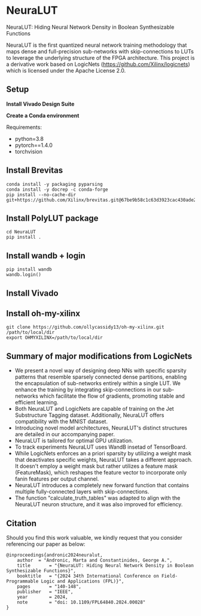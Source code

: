 # NeuraLUT
NeuraLUT: Hiding Neural Network Density in Boolean Synthesizable Functions

NeuraLUT is the first quantized neural network training methodology that maps dense and full-precision sub-networks with skip-connections to LUTs to leverage the underlying structure of the FPGA architecture. This project is a derivative work based on LogicNets (https://github.com/Xilinx/logicnets) which is licensed under the Apache License 2.0.

## Setup
**Install Vivado Design Suite**

**Create a Conda environment**

Requirements:
* python=3.8
* pytorch==1.4.0
* torchvision

## Install Brevitas
```
conda install -y packaging pyparsing
conda install -y docrep -c conda-forge
pip install --no-cache-dir git+https://github.com/Xilinx/brevitas.git@67be9b58c1c63d3923cac430ade2552d0db67ba5
```

## Install PolyLUT package
```
cd NeuraLUT
pip install .
```
## Install wandb + login
```
pip install wandb
wandb.login()
```
## Install Vivado
## Install oh-my-xilinx
```
git clone https://github.com/ollycassidy13/oh-my-xilinx.git /path/to/local/dir
export OHMYXILINX=/path/to/local/dir
```
## Summary of major modifications from LogicNets
* We present a novel way of designing deep NNs with specific sparsity patterns that resemble sparsely connected dense partitions, enabling the encapsulation of sub-networks
entirely within a single LUT. We enhance the training by integrating skip-connections
in our sub-networks which facilitate the flow of gradients,
promoting stable and efficient learning.
* Both NeuraLUT and LogicNets are capable of training on the Jet Substructure Tagging dataset. Additionally, NeuraLUT offers compatibility with the MNIST dataset.
* Introducing novel model architectures, NeuraLUT's distinct structures are detailed in our accompanying paper.
* NeuraLUT is tailored for optimal GPU utilization.
* To track experiments NeuraLUT uses WandB insetad of TensorBoard.
* While LogicNets enforces an a priori sparsity by utilizing a weight mask that deactivates specific weights, NeuraLUT takes a different approach. It doesn't employ a weight mask but rather utilizes a feature mask (FeatureMask), which reshapes the feature vector to incorporate only fanin features per output channel.
* NeuraLUT introduces a completely new forward function that contains multiple fully-connected layers with skip-connections.
* The function "calculate_truth_tables" was adapted to align with the NeuraLUT neuron structure, and it was also improved for efficiency.

## Citation
Should you find this work valuable, we kindly request that you consider referencing our paper as below:
```
@inproceedings{andronic2024neuralut,
	author	= "Andronic, Marta and Constantinides, George A.",
	title		= "{NeuraLUT: Hiding Neural Network Density in Boolean Synthesizable Functions}",
	booktitle	= "{2024 34th International Conference on Field-Programmable Logic and Applications (FPL)}",
	pages		= "140-148",
	publisher	= "IEEE",
	year		= 2024,
	note		= "doi: 10.1109/FPL64840.2024.00028"
}
```